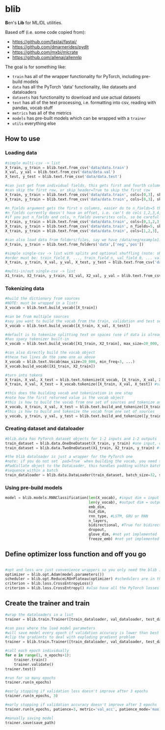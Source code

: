 # blib

**B**en's **Lib** for ML/DL utilities.

Based off (i.e. some code copied from):

- <https://github.com/fastai/fastai/>
- <https://github.com/dmarnerides/pydlt>
- <https://github.com/mxbi/mlcrate>
- <https://github.com/allenai/allennlp>


The goal is for something like:

- `train` has all of the wrapper functionality for PyTorch, including pre-build models
- `data` has all the PyTorch 'data' functionality, like datasets and dataloaders
- `datasets` has functionality to download and use actual datasets
- `text` has all of the text processing, i.e. formatting into csv, reading with pandas, vocab stuff
- `metrics` has all of the metrics
- `models` has pre-built models which can be wrapped with a `trainer`
- `utils` everything else

## How to use

### Loading data

``` python
#simple multi-csv -> list
X_train, y_train = blib.text.from_csv('data/data.train')
X_val, y_val = blib.text.from_csv('data/data.val')
X_test, y_test = blib.text.from_csv('data/data.test')

#can just get from individual fields, this gets first and fourth column
#can skip the first row, or skip_header=True to skip the first row
X_train, y_train = blib.text.from_csv('data/data.train', cols=[0,3], skip_rows=1)
X_train, y_train = blib.text.from_csv('data/data.train', cols=[0,3], skip_header=True) #same as above!

#n_fields argument gets the first n columns, easier do to n_fields=5 than cols=[0,1,2,3,4]
#n_fields currently doesn't have an offset, i.e. can't do cols 1,2,3,4,5
#if you put n_fields and cols, n_fields overwrites cols, so be careful!
X_train, y_train = blib.text.from_csv('data/data.train', cols=[0,1,2,3,4], skip_rows=1)
X_train, y_train = blib.text.from_csv('data/data.train', n_fields=5, skip_rows=1) #same as above!
X_train, y_train = blib.text.from_csv('data/data.train', cols=[1,2,3], n_fields=3, skip_rows=1) #gets columns 0,1,2 as n_fields overwrites cols!

#can also load data from folders/files, say we have /data/neg/example1.txt and /data/pos/example2.txt
X_train, y_train = blib.text.from_folders('data',['neg','pos'])

#simple single-csv -> list with splits and optional shuffling (note: shuffling happens before the split!)
#order must be: train_field_0, ..., train_field_n, val_field_0, ... val_field_n, etc.
X_train, y_train, X_val, y_val, X_test, y_test = blib.text.from_csv('data/data.all', splits=[0.7,0.15,0.15], shuffle = True)

#multi-in/out single-csv -> list
X1_train, X2_train, y_train, X1_val, X2_val, y_val = blib.text.from_csv('data/data.all', splits=[0.8,0.2], n_fields=3)
```

### Tokenizing data

``` python
#build the dictionary from sources
#NOTE: must be wrapped in a list!
X_vocab = blib.text.build_vocab([X_train])

#can be from multiple sources
#say you want to build the vocab from the train, validation and test sets
X_vocab = blib.text.build_vocab([X_train, X_val, X_test])

#default is to tokenize splitting text on spaces (use if data is already tokenized in the .csv)
#has spacy tokenizer built-in
X_vocab = blib.text.build_vocab([X1_train, X2_train], max_size=20_000, min_freq=3, max_length=100, pad=True, unk_token='<UnK>', pad_token='@PAD@', start_token='<SOS>', end_token='</SOS>', tokenizer='spacy')

#can also directly build the vocab object
#these two lines do the same one as above
X_vocab = blib.text.Vocab(max_size=20_000, min_freq=3, ...)
X_vocab.build_vocab([X1_train, X2_train])

#turn into tokens
X_train, X_val, X_test = blib.text.tokenize(X_vocab, [X_train, X_val, X_test])
X_train, X_val, X_test = X_vocab.tokenize([X_train, X_val, X_test]) #same as above

#this does the building vocab and tokenization in one step
#note how the first returned value is the vocab object
#this is how to build the vocab from one set of sources and tokenize another set
X_vocab, X_train, X_val, X_test = blib.text.build_and_tokenize([X_train], [X_train, X_val, X_test], max_size=20_000, min_freq=3)
#this is how to build and tokenize the vocab from one set of sources
y_vocab, y_train, y_val, y_test = blib.text.build_and_tokenize([y_train, y_val, y_test], unk_token=None, pad_token=None)
```

### Creating dataset and dataloader

``` python
#blib.data has PyTorch dataset objects for 1-2 inputs and 1-2 outputs
train_dataset = blib.data.OneOneDataset(X_train, y_train) #one input, one output
train_dataset = blib.data.TwoOneDataset(X1_train, X2_train, y_train) #two input, one output

#the blib dataloader is just a wrapper for the PyTorch one
#note: if you do not set `pad=True` when building the vocab, you need to pass the appropriate
#PadCollate object to the DataLoader, this handles padding within batches to the maximum length
#sequence within a batch
train_dataloader = blib.data.DataLoader(train_dataset, batch_size=32, shuffle=True, collate_fn=blib.data.TwoOnePadCollate())
```

### Using pre-build models

``` python
model = blib.models.RNNClassification(len(X_vocab), #input dim = input vocab size
                                      len(y_vocab), #output dim = output vocab size
                                      emb_dim,
                                      hid_dim,
                                      rnn_type, #LSTM, GRU or RNN
                                      n_layers,
                                      bidirectional, #True for bidirectional, False for unidirectional
                                      dropout,
                                      glove_dim, #not yet implemented
                                      freeze_emb) #not yet implemented
```

## Define optimizer loss function and off you go

``` python

#opt and loss are just convenience wrappers so you only need the blib import
optimizer = blib.opt.Adam(model.parameters())
scheduler = blib.opt.ReduceLROnPlateau(optimizer) #schedulers are in the opt
criterion = blib.loss.CrossEntropyLoss()
criterion = blib.loss.CrossEntropy() #also have all the PyTorch losses without the 'Loss' at the end
```

## Create the trainer and train

``` python
#wrap the dataloaders in a list
trainer = blib.train.Trainer([train_dataloader, val_dataloader, test_dataloader], model, optimizer, criterion)

#can pass where the load model parameters
#will save model every epoch if validation accuracy is lower than best validation accuracy
#clip the gradients to deal with exploding gradient problem
trainer = blib.train.Trainer([train_dataloader, val_dataloader, test_dataloader], model, optimizer, criterion, scheduler=scheduler, load_path='checkpoint.pt', save_path='new_checkpoint.pt', clip=0.5)

#call each epoch individually
for e in range(1, n_epochs+1):
    trainer.train()
    trainer.validate()
trainer.test()

#run for so many epochs
trainer.run(n_epochs)

#early stopping if validation loss doesn't improve after 3 epochs 
trainer.run(n_epochs, 3)

#early stopping if validation accuracy doesn't improve after 3 epochs
trainer.run(n_epochs, patience=3, metric='val_acc', patience_mode='max')

#manually saving model
trainer.save(save_path)
```